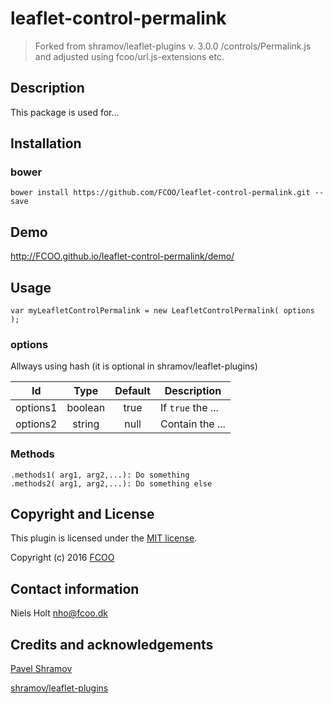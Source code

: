 # leaflet-control-permalink
>Forked from shramov/leaflet-plugins v. 3.0.0 /controls/Permalink.js and adjusted using fcoo/url.js-extensions etc.


## Description
This package is used for...

## Installation
### bower
`bower install https://github.com/FCOO/leaflet-control-permalink.git --save`

## Demo
http://FCOO.github.io/leaflet-control-permalink/demo/ 

## Usage
```var myLeafletControlPermalink = new LeafletControlPermalink( options );```


### options

Allways using hash (it is optional in shramov/leaflet-plugins)

| Id | Type | Default | Description |
| :--: | :--: | :-----: | --- |
| options1 | boolean | true | If <code>true</code> the ... |
| options2 | string | null | Contain the ... |

### Methods

    .methods1( arg1, arg2,...): Do something
    .methods2( arg1, arg2,...): Do something else



## Copyright and License
This plugin is licensed under the [MIT license](https://github.com/FCOO/leaflet-control-permalink/LICENSE).

Copyright (c) 2016 [FCOO](https://github.com/FCOO)

## Contact information

Niels Holt nho@fcoo.dk


## Credits and acknowledgements
[Pavel Shramov](https://github.com/shramov)

[shramov/leaflet-plugins](https://github.com/shramov/leaflet-plugins)
